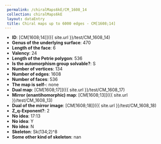 ```yaml
--- 
 permalink: /chiralMaps6kE/CM_1608_14 
 collection: chiralMaps6kE
 layout: dataEntry
 title: Chiral maps up to 6000 edges - CM[1608;14]
---
```


- **ID**: [CM[1608;14]]({{ site.url }}/test/CM_1608_14)
- **Genus of the underlying surface**: 470
- **Length of the face**: 6
- **Valency**: 24
- **Length of the Petrie polygon**: 536
- **Is the automorphism group solvable?**: S
- **Number of vertices**: 134
- **Number of edges**: 1608
- **Number of faces**: 536
- **The map is self-**: none
- **Dual map**: [CM[1608;17]]({{ site.url }}/test/CM_1608_17)
- **Mirror (enantihomorphic) map**: [CM[1608;13]]({{ site.url }}/test/CM_1608_13)
- **Dual of the mirror image**: [CM[1608;18]]({{ site.url }}/test/CM_1608_18)
- **Z_q-Exponent?**: 2
- **No idea**:  17:13
- **No idea**: Y
- **No idea**: N
- **Skeleton**: Sk(134;2)^8
- **Some other kind of skeleton**: nan
